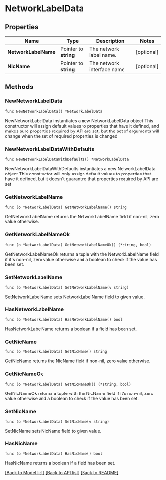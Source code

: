 # NetworkLabelData

## Properties

Name | Type | Description | Notes
------------ | ------------- | ------------- | -------------
**NetworkLabelName** | Pointer to **string** | The network label name. | [optional] 
**NicName** | Pointer to **string** | The network interface name | [optional] 

## Methods

### NewNetworkLabelData

`func NewNetworkLabelData() *NetworkLabelData`

NewNetworkLabelData instantiates a new NetworkLabelData object
This constructor will assign default values to properties that have it defined,
and makes sure properties required by API are set, but the set of arguments
will change when the set of required properties is changed

### NewNetworkLabelDataWithDefaults

`func NewNetworkLabelDataWithDefaults() *NetworkLabelData`

NewNetworkLabelDataWithDefaults instantiates a new NetworkLabelData object
This constructor will only assign default values to properties that have it defined,
but it doesn't guarantee that properties required by API are set

### GetNetworkLabelName

`func (o *NetworkLabelData) GetNetworkLabelName() string`

GetNetworkLabelName returns the NetworkLabelName field if non-nil, zero value otherwise.

### GetNetworkLabelNameOk

`func (o *NetworkLabelData) GetNetworkLabelNameOk() (*string, bool)`

GetNetworkLabelNameOk returns a tuple with the NetworkLabelName field if it's non-nil, zero value otherwise
and a boolean to check if the value has been set.

### SetNetworkLabelName

`func (o *NetworkLabelData) SetNetworkLabelName(v string)`

SetNetworkLabelName sets NetworkLabelName field to given value.

### HasNetworkLabelName

`func (o *NetworkLabelData) HasNetworkLabelName() bool`

HasNetworkLabelName returns a boolean if a field has been set.

### GetNicName

`func (o *NetworkLabelData) GetNicName() string`

GetNicName returns the NicName field if non-nil, zero value otherwise.

### GetNicNameOk

`func (o *NetworkLabelData) GetNicNameOk() (*string, bool)`

GetNicNameOk returns a tuple with the NicName field if it's non-nil, zero value otherwise
and a boolean to check if the value has been set.

### SetNicName

`func (o *NetworkLabelData) SetNicName(v string)`

SetNicName sets NicName field to given value.

### HasNicName

`func (o *NetworkLabelData) HasNicName() bool`

HasNicName returns a boolean if a field has been set.


[[Back to Model list]](../README.md#documentation-for-models) [[Back to API list]](../README.md#documentation-for-api-endpoints) [[Back to README]](../README.md)


